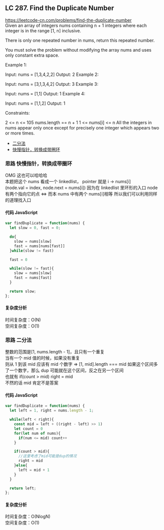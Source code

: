 ## LC 287. Find the Duplicate Number

https://leetcode-cn.com/problems/find-the-duplicate-number  
Given an array of integers nums containing n + 1 integers where each integer is in the range [1, n] inclusive.

There is only one repeated number in nums, return this repeated number.

You must solve the problem without modifying the array nums and uses only constant extra space.

Example 1:

Input: nums = [1,3,4,2,2]
Output: 2
Example 2:

Input: nums = [3,1,3,4,2]
Output: 3
Example 3:

Input: nums = [1,1]
Output: 1
Example 4:

Input: nums = [1,1,2]
Output: 1

Constraints:

2 <= n <= 105
nums.length == n + 1
1 <= nums[i] <= n
All the integers in nums appear only once except for precisely one integer which appears two or more times.

- [二分法](#思路-二分法)
- [快慢指针，转换成带圈环](#思路-快慢指针，转换成带圈环)

### 思路 快慢指针，转换成带圈环

OMG 这也可以哈哈哈  
本题把这个 nums 看成一个 linkedlist， pointer 就是 i -> nums[i]  
(node.val = index, node.next = nums[i])
因为在 linkedlist 里环形的入口 node 有两个指向它的点 <=> 而本 nums 中有两个 nums[i]相等
所以我们可以利用同样的道理找入口

#### 代码 JavaScript

```JavaScript
var findDuplicate = function(nums) {
  let slow = 0, fast = 0;

  do{
    slow = nums[slow]
    fast = nums[nums[fast]]
  }while(slow != fast)

  fast = 0

  while(slow != fast){
    slow = nums[slow]
    fast = nums[fast]
  }

  return slow;
};

```

#### 复杂度分析

时间复杂度：O(N) </br>
空间复杂度：O(1)

### 思路 二分法

整数的范围是[1, nums.length - 1]，且只有一个重复  
当有一个 mid 值的时候，如果没有重复  
则从 1 到该 mid 应该有 mid 个数字 => [1, mid].length === mid
如果这个区间多了一个数字，那么 dup 可能就在这个区间，反之在另一个区间  
也就有 if(count > mid) right = mid  
不然的话 mid 肯定不是答案

#### 代码 JavaScript

```JavaScript
var findDuplicate = function(nums) {
  let left = 1, right = nums.length - 1;

  while(left < right){
    const mid = left + ((right - left) >> 1)
    let count = 0
    for(let num of nums){
      if(num <= mid) count++
    }

    if(count > mid){
      //这里考虑了mid可能是dup的情况
      right = mid
    }else{
      left = mid + 1
    }
  }

  return left;
};

```

#### 复杂度分析

时间复杂度：O(NlogN) </br>
空间复杂度：O(1)
